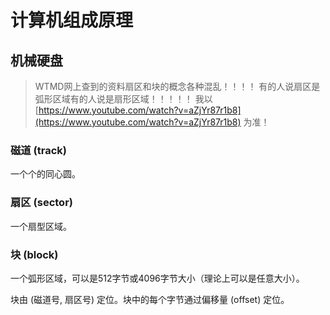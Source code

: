 # 计算机组成原理

## 机械硬盘

> WTMD网上查到的资料扇区和块的概念各种混乱！！！！
> 有的人说扇区是弧形区域有的人说是扇形区域！！！！！
> 我以
> [https://www.youtube.com/watch?v=aZjYr87r1b8](https://www.youtube.com/watch?v=aZjYr87r1b8)
> 为准！


### 磁道 (track)

一个个的同心圆。

### 扇区 (sector)

一个扇型区域。

### 块 (block)

一个弧形区域，可以是512字节或4096字节大小（理论上可以是任意大小）。

块由 (磁道号, 扇区号) 定位。块中的每个字节通过偏移量 (offset) 定位。
